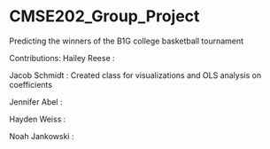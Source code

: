 # CMSE202_Group_Project
Predicting the winners of the B1G college basketball tournament

Contributions:
Hailey Reese : 

Jacob Schmidt : Created class for visualizations and OLS analysis on coefficients 

Jennifer Abel : 

Hayden Weiss : 

Noah Jankowski : 
